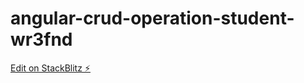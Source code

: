 # angular-crud-operation-student-wr3fnd

[Edit on StackBlitz ⚡️](https://stackblitz.com/edit/angular-crud-operation-student-wr3fnd)